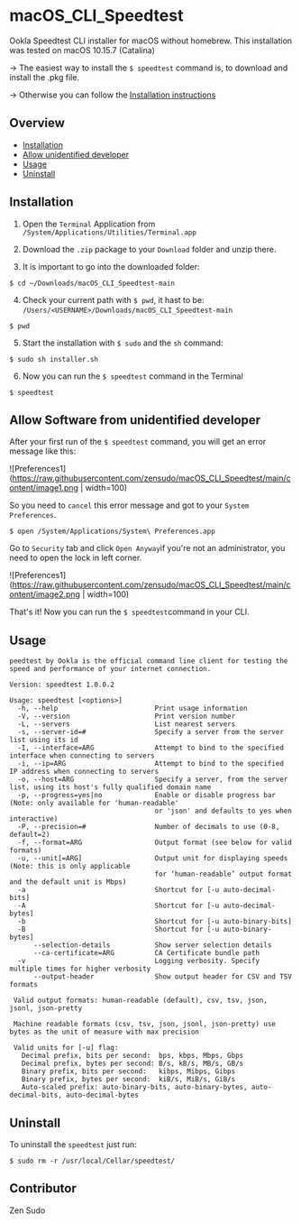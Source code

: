 # macOS_CLI_Speedtest
Ookla Speedtest CLI installer for macOS without homebrew.
This installation was tested on macOS 10.15.7 (Catalina)

-> The easiest way to install the `$ speedtest` command is, to download and install the .pkg file.

-> Otherwise you can follow the [Installation instructions](#Installation)



## Overview

- [Installation](#Installation)
- [Allow unidentified developer](#Allow-Software-from-unidentified-developer)
- [Usage](#Usage)
- [Uninstall](#Uninstall)


## Installation

1. Open the `Terminal` Application from `/System/Applications/Utilities/Terminal.app`

2. Download the `.zip` package to your `Download` folder and unzip there.

3. It is important to go into the downloaded folder:
```
$ cd ~/Downloads/macOS_CLI_Speedtest-main
```

4. Check your current path with `$ pwd`, it hast to be: `/Users/<USERNAME>/Downloads/macOS_CLI_Speedtest-main`
```
$ pwd
```

5. Start the installation with `$ sudo` and the `sh` command:
```
$ sudo sh installer.sh
```

6. Now you can run the `$ speedtest` command in the Terminal
```
$ speedtest
```


## Allow Software from unidentified developer

After your first run of the `$ speedtest` command, you will get an error message like this:

![Preferences1](https://raw.githubusercontent.com/zensudo/macOS_CLI_Speedtest/main/content/image1.png |  width=100)

So you need to `cancel` this error message and got to your `System Preferences`.

```
$ open /System/Applications/System\ Preferences.app
```
Go to `Security` tab and click `Open Anyway`if you're not an administrator, you need to open the lock in left corner.

![Preferences1](https://raw.githubusercontent.com/zensudo/macOS_CLI_Speedtest/main/content/image2.png |  width=100)

That's it! Now you can run the `$ speedtest`command in your CLI.


## Usage

```
peedtest by Ookla is the official command line client for testing the speed and performance of your internet connection.

Version: speedtest 1.0.0.2

Usage: speedtest [<options>]
  -h, --help                        Print usage information
  -V, --version                     Print version number
  -L, --servers                     List nearest servers
  -s, --server-id=#                 Specify a server from the server list using its id
  -I, --interface=ARG               Attempt to bind to the specified interface when connecting to servers
  -i, --ip=ARG                      Attempt to bind to the specified IP address when connecting to servers
  -o, --host=ARG                    Specify a server, from the server list, using its host's fully qualified domain name
  -p, --progress=yes|no             Enable or disable progress bar (Note: only available for 'human-readable'
                                    or 'json' and defaults to yes when interactive)
  -P, --precision=#                 Number of decimals to use (0-8, default=2)
  -f, --format=ARG                  Output format (see below for valid formats)
  -u, --unit[=ARG]                  Output unit for displaying speeds (Note: this is only applicable
                                    for ‘human-readable’ output format and the default unit is Mbps)
  -a                                Shortcut for [-u auto-decimal-bits]
  -A                                Shortcut for [-u auto-decimal-bytes]
  -b                                Shortcut for [-u auto-binary-bits]
  -B                                Shortcut for [-u auto-binary-bytes]
      --selection-details           Show server selection details
      --ca-certificate=ARG          CA Certificate bundle path
  -v                                Logging verbosity. Specify multiple times for higher verbosity
      --output-header               Show output header for CSV and TSV formats

 Valid output formats: human-readable (default), csv, tsv, json, jsonl, json-pretty

 Machine readable formats (csv, tsv, json, jsonl, json-pretty) use bytes as the unit of measure with max precision

 Valid units for [-u] flag:
   Decimal prefix, bits per second:  bps, kbps, Mbps, Gbps
   Decimal prefix, bytes per second: B/s, kB/s, MB/s, GB/s
   Binary prefix, bits per second:   kibps, Mibps, Gibps
   Binary prefix, bytes per second:  kiB/s, MiB/s, GiB/s
   Auto-scaled prefix: auto-binary-bits, auto-binary-bytes, auto-decimal-bits, auto-decimal-bytes
```



## Uninstall

To uninstall the `speedtest` just run:
```
$ sudo rm -r /usr/local/Cellar/speedtest/
```


## Contributor

Zen Sudo
